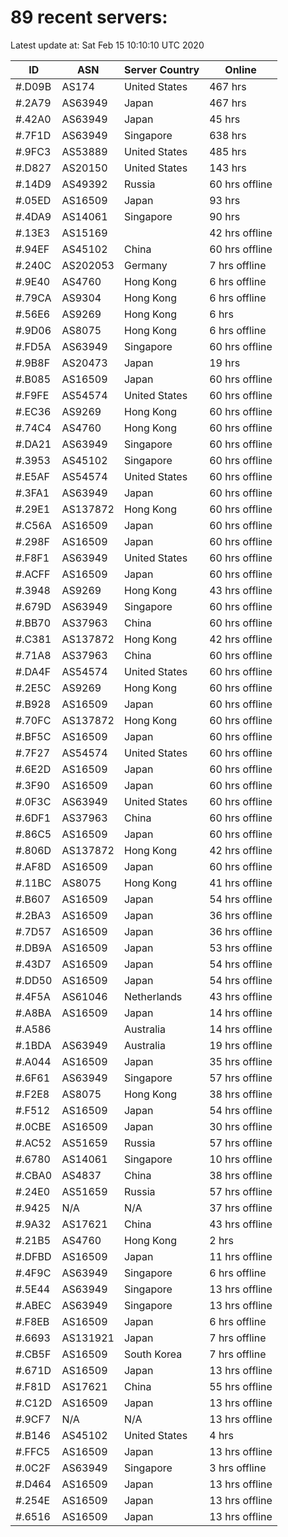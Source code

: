 # 89 recent servers:

Latest update at: Sat Feb 15 10:10:10 UTC 2020

| ID | ASN | Server Country | Online |
| -- | --- | -------------- | ------ |
| #.D09B | AS174 | United States | 467 hrs |
| #.2A79 | AS63949 | Japan | 467 hrs |
| #.42A0 | AS63949 | Japan | 45 hrs |
| #.7F1D | AS63949 | Singapore | 638 hrs |
| #.9FC3 | AS53889 | United States | 485 hrs |
| #.D827 | AS20150 | United States | 143 hrs |
| #.14D9 | AS49392 | Russia | 60 hrs offline |
| #.05ED | AS16509 | Japan | 93 hrs |
| #.4DA9 | AS14061 | Singapore | 90 hrs |
| #.13E3 | AS15169 |  | 42 hrs offline |
| #.94EF | AS45102 | China | 60 hrs offline |
| #.240C | AS202053 | Germany | 7 hrs offline |
| #.9E40 | AS4760 | Hong Kong | 6 hrs offline |
| #.79CA | AS9304 | Hong Kong | 6 hrs offline |
| #.56E6 | AS9269 | Hong Kong | 6 hrs |
| #.9D06 | AS8075 | Hong Kong | 6 hrs offline |
| #.FD5A | AS63949 | Singapore | 60 hrs offline |
| #.9B8F | AS20473 | Japan | 19 hrs |
| #.B085 | AS16509 | Japan | 60 hrs offline |
| #.F9FE | AS54574 | United States | 60 hrs offline |
| #.EC36 | AS9269 | Hong Kong | 60 hrs offline |
| #.74C4 | AS4760 | Hong Kong | 60 hrs offline |
| #.DA21 | AS63949 | Singapore | 60 hrs offline |
| #.3953 | AS45102 | Singapore | 60 hrs offline |
| #.E5AF | AS54574 | United States | 60 hrs offline |
| #.3FA1 | AS63949 | Japan | 60 hrs offline |
| #.29E1 | AS137872 | Hong Kong | 60 hrs offline |
| #.C56A | AS16509 | Japan | 60 hrs offline |
| #.298F | AS16509 | Japan | 60 hrs offline |
| #.F8F1 | AS63949 | United States | 60 hrs offline |
| #.ACFF | AS16509 | Japan | 60 hrs offline |
| #.3948 | AS9269 | Hong Kong | 43 hrs offline |
| #.679D | AS63949 | Singapore | 60 hrs offline |
| #.BB70 | AS37963 | China | 60 hrs offline |
| #.C381 | AS137872 | Hong Kong | 42 hrs offline |
| #.71A8 | AS37963 | China | 60 hrs offline |
| #.DA4F | AS54574 | United States | 60 hrs offline |
| #.2E5C | AS9269 | Hong Kong | 60 hrs offline |
| #.B928 | AS16509 | Japan | 60 hrs offline |
| #.70FC | AS137872 | Hong Kong | 60 hrs offline |
| #.BF5C | AS16509 | Japan | 60 hrs offline |
| #.7F27 | AS54574 | United States | 60 hrs offline |
| #.6E2D | AS16509 | Japan | 60 hrs offline |
| #.3F90 | AS16509 | Japan | 60 hrs offline |
| #.0F3C | AS63949 | United States | 60 hrs offline |
| #.6DF1 | AS37963 | China | 60 hrs offline |
| #.86C5 | AS16509 | Japan | 60 hrs offline |
| #.806D | AS137872 | Hong Kong | 42 hrs offline |
| #.AF8D | AS16509 | Japan | 60 hrs offline |
| #.11BC | AS8075 | Hong Kong | 41 hrs offline |
| #.B607 | AS16509 | Japan | 54 hrs offline |
| #.2BA3 | AS16509 | Japan | 36 hrs offline |
| #.7D57 | AS16509 | Japan | 36 hrs offline |
| #.DB9A | AS16509 | Japan | 53 hrs offline |
| #.43D7 | AS16509 | Japan | 54 hrs offline |
| #.DD50 | AS16509 | Japan | 54 hrs offline |
| #.4F5A | AS61046 | Netherlands | 43 hrs offline |
| #.A8BA | AS16509 | Japan | 14 hrs offline |
| #.A586 |  | Australia | 14 hrs offline |
| #.1BDA | AS63949 | Australia | 19 hrs offline |
| #.A044 | AS16509 | Japan | 35 hrs offline |
| #.6F61 | AS63949 | Singapore | 57 hrs offline |
| #.F2E8 | AS8075 | Hong Kong | 38 hrs offline |
| #.F512 | AS16509 | Japan | 54 hrs offline |
| #.0CBE | AS16509 | Japan | 30 hrs offline |
| #.AC52 | AS51659 | Russia | 57 hrs offline |
| #.6780 | AS14061 | Singapore | 10 hrs offline |
| #.CBA0 | AS4837 | China | 38 hrs offline |
| #.24E0 | AS51659 | Russia | 57 hrs offline |
| #.9425 | N/A | N/A | 37 hrs offline |
| #.9A32 | AS17621 | China | 43 hrs offline |
| #.21B5 | AS4760 | Hong Kong | 2 hrs |
| #.DFBD | AS16509 | Japan | 11 hrs offline |
| #.4F9C | AS63949 | Singapore | 6 hrs offline |
| #.5E44 | AS63949 | Singapore | 13 hrs offline |
| #.ABEC | AS63949 | Singapore | 13 hrs offline |
| #.F8EB | AS16509 | Japan | 6 hrs offline |
| #.6693 | AS131921 | Japan | 7 hrs offline |
| #.CB5F | AS16509 | South Korea | 7 hrs offline |
| #.671D | AS16509 | Japan | 13 hrs offline |
| #.F81D | AS17621 | China | 55 hrs offline |
| #.C12D | AS16509 | Japan | 13 hrs offline |
| #.9CF7 | N/A | N/A | 13 hrs offline |
| #.B146 | AS45102 | United States | 4 hrs |
| #.FFC5 | AS16509 | Japan | 13 hrs offline |
| #.0C2F | AS63949 | Singapore | 3 hrs offline |
| #.D464 | AS16509 | Japan | 13 hrs offline |
| #.254E | AS16509 | Japan | 13 hrs offline |
| #.6516 | AS16509 | Japan | 13 hrs offline |

